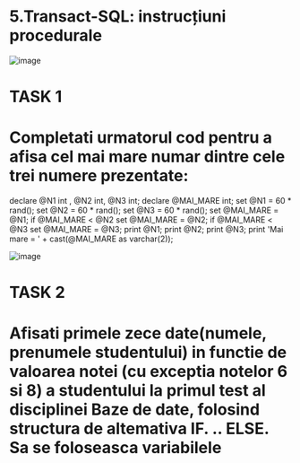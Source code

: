 # 5.Transact-SQL: instrucțiuni procedurale  

![image](https://user-images.githubusercontent.com/34598802/47282917-a361ec00-d5e9-11e8-9382-4240c2c32ad3.png)

# TASK 1
# Completati urmatorul cod pentru a afisa cel mai mare numar dintre cele trei numere prezentate:

declare @N1 int , @N2 int, @N3 int;
declare @MAI_MARE int;
set @N1 = 60 * rand();
set @N2 = 60 * rand();
set @N3 = 60 * rand();
set @MAI_MARE = @N1;
if @MAI_MARE < @N2
   set @MAI_MARE = @N2;
if @MAI_MARE < @N3
   set @MAI_MARE = @N3;
print @N1;
print @N2;
print @N3;
print 'Mai mare = ' + cast(@MAI_MARE as varchar(2));

![image](https://user-images.githubusercontent.com/34598802/48316882-eebc5880-e5f1-11e8-899c-4109849c2e03.png)


# TASK 2
# Afisati primele zece date(numele, prenumele studentului) in functie de valoarea notei (cu exceptia notelor 6 si 8) a studentului la primul test al disciplinei Baze de date, folosind structura de altemativa IF. .. ELSE. Sa se foloseasca variabilele



